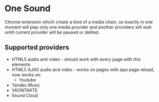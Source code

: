 # One Sound

Chrome extension which create a kind of a media chain, so exactly in one moment will play only one media provider and another providers will wait untill current provider will be paused or delited.

## Supported providers
- HTML5 audio and video - should work with every page with this elements
- HTML5 AJAX audio and video - works on pages with ajax page reload, now works on:
    - Youtube
- Yandex Music
- VKONTAKTE
- Sound Cloud

